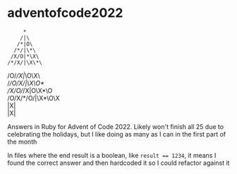 # adventofcode2022

         * 
        /|\                  
       /*|O\
      /*/|\*\
     /X/O|*\X\
    /*/X/|\X\*\
   /O/*/X|*\O\X\             
  /*/O/X/|\X\O\*\
 /X/O/*/X|O\X\*\O\
/O/X/*/O/|\X\*\O\X\
        |X|      
        |X|    

Answers in Ruby for Advent of Code 2022. Likely won't finish all 25 due to celebrating the holidays, but I like doing as many as I can in the first part of the month

In files where the end result is a boolean, like `result == 1234`, it means I found the correct answer and then hardcoded it so I could refactor against it
